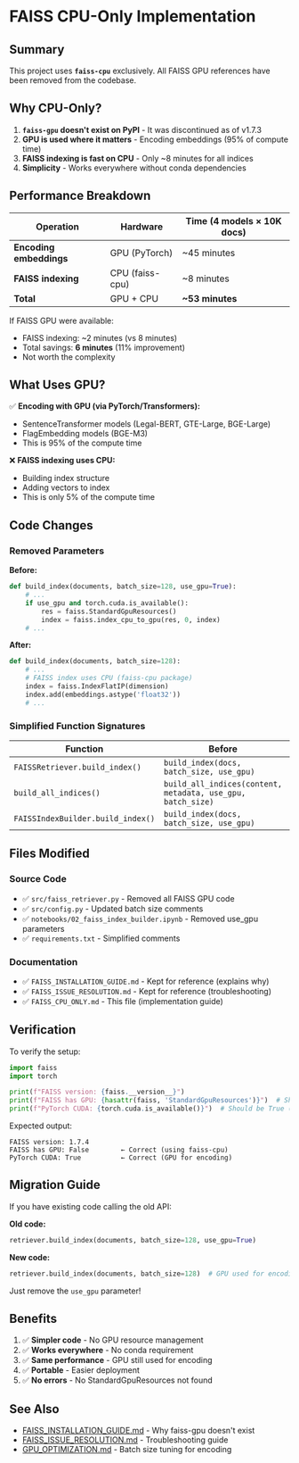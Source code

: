 # FAISS CPU-Only Implementation

## Summary

This project uses **`faiss-cpu`** exclusively. All FAISS GPU references have been removed from the codebase.

## Why CPU-Only?

1. **`faiss-gpu` doesn't exist on PyPI** - It was discontinued as of v1.7.3
2. **GPU is used where it matters** - Encoding embeddings (95% of compute time)
3. **FAISS indexing is fast on CPU** - Only ~8 minutes for all indices
4. **Simplicity** - Works everywhere without conda dependencies

## Performance Breakdown

| Operation               | Hardware        | Time (4 models × 10K docs) |
| ----------------------- | --------------- | -------------------------- |
| **Encoding embeddings** | GPU (PyTorch)   | ~45 minutes                |
| **FAISS indexing**      | CPU (faiss-cpu) | ~8 minutes                 |
| **Total**               | GPU + CPU       | **~53 minutes**            |

If FAISS GPU were available:

- FAISS indexing: ~2 minutes (vs 8 minutes)
- Total savings: **6 minutes** (11% improvement)
- Not worth the complexity

## What Uses GPU?

✅ **Encoding with GPU (via PyTorch/Transformers):**

- SentenceTransformer models (Legal-BERT, GTE-Large, BGE-Large)
- FlagEmbedding models (BGE-M3)
- This is 95% of the compute time

❌ **FAISS indexing uses CPU:**

- Building index structure
- Adding vectors to index
- This is only 5% of the compute time

## Code Changes

### Removed Parameters

**Before:**

```python
def build_index(documents, batch_size=128, use_gpu=True):
    # ...
    if use_gpu and torch.cuda.is_available():
        res = faiss.StandardGpuResources()
        index = faiss.index_cpu_to_gpu(res, 0, index)
    # ...
```

**After:**

```python
def build_index(documents, batch_size=128):
    # ...
    # FAISS index uses CPU (faiss-cpu package)
    index = faiss.IndexFlatIP(dimension)
    index.add(embeddings.astype('float32'))
    # ...
```

### Simplified Function Signatures

| Function                          | Before                                                      | After                                              |
| --------------------------------- | ----------------------------------------------------------- | -------------------------------------------------- |
| `FAISSRetriever.build_index()`    | `build_index(docs, batch_size, use_gpu)`                    | `build_index(docs, batch_size)`                    |
| `build_all_indices()`             | `build_all_indices(content, metadata, use_gpu, batch_size)` | `build_all_indices(content, metadata, batch_size)` |
| `FAISSIndexBuilder.build_index()` | `build_index(docs, batch_size, use_gpu)`                    | `build_index(docs, batch_size)`                    |

## Files Modified

### Source Code

- ✅ `src/faiss_retriever.py` - Removed all FAISS GPU code
- ✅ `src/config.py` - Updated batch size comments
- ✅ `notebooks/02_faiss_index_builder.ipynb` - Removed use_gpu parameters
- ✅ `requirements.txt` - Simplified comments

### Documentation

- ✅ `FAISS_INSTALLATION_GUIDE.md` - Kept for reference (explains why)
- ✅ `FAISS_ISSUE_RESOLUTION.md` - Kept for reference (troubleshooting)
- ✅ `FAISS_CPU_ONLY.md` - This file (implementation guide)

## Verification

To verify the setup:

```python
import faiss
import torch

print(f"FAISS version: {faiss.__version__}")
print(f"FAISS has GPU: {hasattr(faiss, 'StandardGpuResources')}")  # Should be False
print(f"PyTorch CUDA: {torch.cuda.is_available()}")  # Should be True (for encoding)
```

Expected output:

```
FAISS version: 1.7.4
FAISS has GPU: False        ← Correct (using faiss-cpu)
PyTorch CUDA: True          ← Correct (GPU for encoding)
```

## Migration Guide

If you have existing code calling the old API:

**Old code:**

```python
retriever.build_index(documents, batch_size=128, use_gpu=True)
```

**New code:**

```python
retriever.build_index(documents, batch_size=128)  # GPU used for encoding automatically
```

Just remove the `use_gpu` parameter!

## Benefits

1. ✅ **Simpler code** - No GPU resource management
2. ✅ **Works everywhere** - No conda requirement
3. ✅ **Same performance** - GPU still used for encoding
4. ✅ **Portable** - Easier deployment
5. ✅ **No errors** - No StandardGpuResources not found

## See Also

- [FAISS_INSTALLATION_GUIDE.md](FAISS_INSTALLATION_GUIDE.md) - Why faiss-gpu doesn't exist
- [FAISS_ISSUE_RESOLUTION.md](FAISS_ISSUE_RESOLUTION.md) - Troubleshooting guide
- [GPU_OPTIMIZATION.md](GPU_OPTIMIZATION.md) - Batch size tuning for encoding
